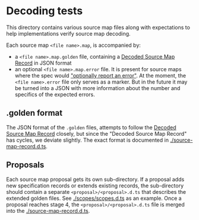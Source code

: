 # Decoding tests

This directory contains various source map files along with expectations to help implementations verify source map decoding.

Each source map `<file name>.map`, is accompanied by:

  * a `<file name>.map.golden` file, containing a [Decoded Source Map Record](https://tc39.es/ecma426/#decoded-source-map-record) in JSON format
  * an optional `<file name>.map.error` file. It is present for source maps where the spec would ["optionally report an error"](https://tc39.es/ecma426/#sec-optional-errors). At the moment, the `<file name>.error` file only serves as a marker. But in the future it may be turned into a JSON with more information about the number and specifics of the expected errors.

## .golden format

The JSON format of the `.golden` files, attempts to follow the [Decoded Source Map Record](https://tc39.es/ecma426/#decoded-source-map-record) closely, but since the "Decoded Source Map Record" has cycles, we deviate slightly. The exact format is documented in [./source-map-record.d.ts](./source-map-record.d.ts).

## Proposals

Each source map proposal gets its own sub-directory. If a proposal adds new specification records or extends existing records, the sub-directory should contain a separate `<proposal>/<proposal>.d.ts` that describes the extended golden files. See [./scopes/scopes.d.ts](./scopes/scopes.d.ts) as an example. Once a proposal reaches stage 4, the `<proposal>/<proposal>.d.ts` file is merged into the [./source-map-record.d.ts](./source-map-record.d.ts).
